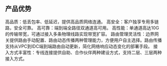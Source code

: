 ## 产品优势

高品质：低丢包率、低延迟，提供高品质网络连通。
高安全：客户独享专用多链路，安全可靠。
高可靠：端到端全路径双通道高可用。
高性能：单通道高达10G的传输带宽，可通过接入多条物理线路实现带宽扩容。
路由管理灵活性：边界网关提供路由手动配置、路由动态传播两种管理能力，方便用户自主选择。路由传播支持从VPC到IDC端到端路由自动更新，简化网络响应动态变化的部署手段。
接入方式丰富性：专线连接提供自助、合作伙伴两种建设方式，支持二层、三层两种接入方式。
